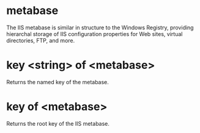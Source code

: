 # metabase

The IIS metabase is similar in structure to the Windows Registry, providing hierarchal storage of IIS configuration properties for Web sites, virtual directories, FTP, and more.

# key &lt;string&gt; of &lt;metabase&gt;

Returns the named key of the metabase.

# key of &lt;metabase&gt;

Returns the root key of the IIS metabase.
